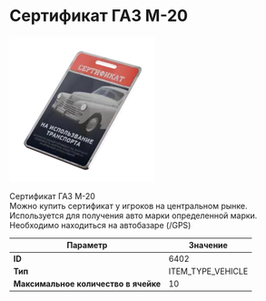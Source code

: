 # Сертификат ГАЗ М-20

![Item Image](../img/6402.webp?raw=true)

Сертификат ГАЗ М-20<br>Можно купить сертификат у игроков на центральном рынке.<br>Используется для получения авто марки определенной марки.<br>Необходимо находиться на автобазаре (/GPS)


| Параметр | Значение |
|----------|----------|
| **ID** | 6402 |
| **Тип** | ITEM_TYPE_VEHICLE |
| **Максимальное количество в ячейке** | 10 |

